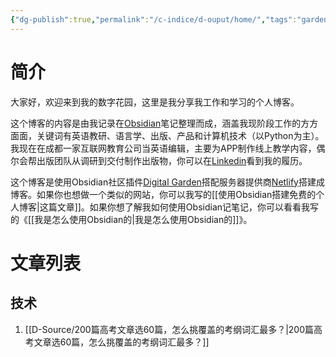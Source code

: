 ```yaml
---
{"dg-publish":true,"permalink":"/c-indice/d-ouput/home/","tags":"gardenEntry","dgHomeLink":true,"dgPassFrontmatter":false}
---
```



# 简介
大家好，欢迎来到我的数字花园，这里是我分享我工作和学习的个人博客。

这个博客的内容是由我记录在[Obsidian](https://obsidian.md)笔记整理而成，涵盖我现阶段工作的方方面面，关键词有英语教研、语言学、出版、产品和计算机技术（以Python为主）。我现在在成都一家互联网教育公司当英语编辑，主要为APP制作线上教学内容，偶尔会帮出版团队从调研到交付制作出版物，你可以在[Linkedin](https://www.linkedin.com/in/yuqi-qin-13a5b5160/)看到我的履历。

这个博客是使用Obsidian社区插件[Digital Garden](https://github.com/obsidianMkdocs/obsidian-github-publisher)搭配服务器提供商[Netlify](https://app.netlify.com/teams/yuqiqin-a/overview)搭建成博客。如果你也想做一个类似的网站，你可以我写的[[使用Obsidian搭建免费的个人博客|这篇文章]]。如果你想了解我如何使用Obsidian记笔记，你可以看看我写的《[[我是怎么使用Obsidian的|我是怎么使用Obsidian的]]》。



# 文章列表
## 技术
1. [[D-Source/200篇高考文章选60篇，怎么挑覆盖的考纲词汇最多？|200篇高考文章选60篇，怎么挑覆盖的考纲词汇最多？]]
